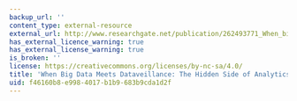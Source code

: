 ```yaml
---
backup_url: ''
content_type: external-resource
external_url: http://www.researchgate.net/publication/262493771_When_big_data_meets_dataveillance_The_hidden_side_of_analytics
has_external_licence_warning: true
has_external_license_warning: true
is_broken: ''
license: https://creativecommons.org/licenses/by-nc-sa/4.0/
title: 'When Big Data Meets Dataveillance: The Hidden Side of Analytics'
uid: f46160b8-e998-4017-b1b9-683b9cda1d2f
---
```

